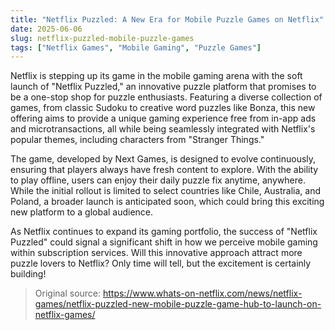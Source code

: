 ```yaml
---
title: "Netflix Puzzled: A New Era for Mobile Puzzle Games on Netflix"
date: 2025-06-06
slug: netflix-puzzled-mobile-puzzle-games
tags: ["Netflix Games", "Mobile Gaming", "Puzzle Games"]
---
```


Netflix is stepping up its game in the mobile gaming arena with the soft launch of "Netflix Puzzled," an innovative puzzle platform that promises to be a one-stop shop for puzzle enthusiasts. Featuring a diverse collection of games, from classic Sudoku to creative word puzzles like Bonza, this new offering aims to provide a unique gaming experience free from in-app ads and microtransactions, all while being seamlessly integrated with Netflix's popular themes, including characters from "Stranger Things."

The game, developed by Next Games, is designed to evolve continuously, ensuring that players always have fresh content to explore. With the ability to play offline, users can enjoy their daily puzzle fix anytime, anywhere. While the initial rollout is limited to select countries like Chile, Australia, and Poland, a broader launch is anticipated soon, which could bring this exciting new platform to a global audience.

As Netflix continues to expand its gaming portfolio, the success of "Netflix Puzzled" could signal a significant shift in how we perceive mobile gaming within subscription services. Will this innovative approach attract more puzzle lovers to Netflix? Only time will tell, but the excitement is certainly building!

> Original source: https://www.whats-on-netflix.com/news/netflix-games/netflix-puzzled-new-mobile-puzzle-game-hub-to-launch-on-netflix-games/